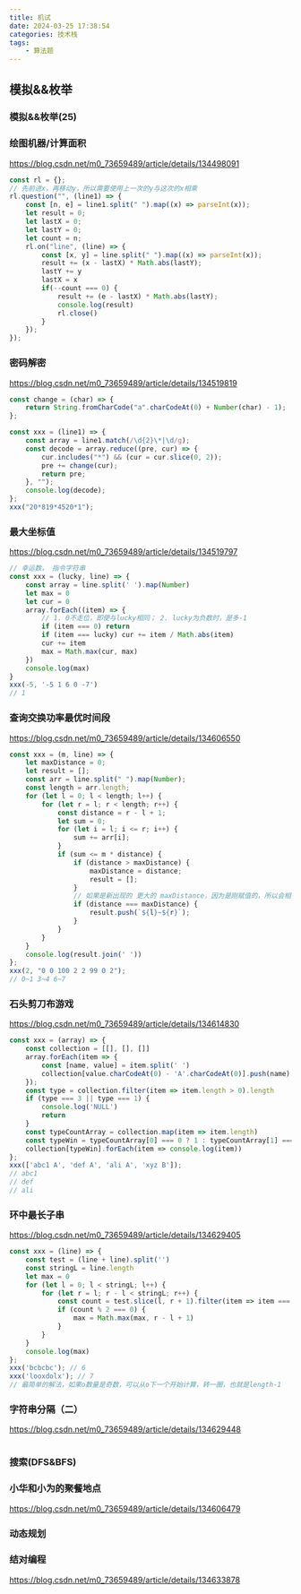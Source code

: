 ```yaml
---
title: 机试
date: 2024-03-25 17:38:54
categories: 技术栈
tags: 
    - 算法题
---
```


## 模拟&&枚举


### 模拟&&枚举(25)
### 绘图机器/计算面积

https://blog.csdn.net/m0_73659489/article/details/134498091

```js
const rl = {};
// 先前进x，再移动y，所以需要使用上一次的y与这次的x相乘
rl.question("", (line1) => {
    const [n, e] = line1.split(" ").map((x) => parseInt(x));
    let result = 0;
    let lastX = 0;
    let lastY = 0;
    let count = n;
    rl.on("line", (line) => {
        const [x, y] = line.split(" ").map((x) => parseInt(x));
        result += (x - lastX) * Math.abs(lastY);
        lastY += y
        lastX = x
        if(--count === 0) {
            result += (e - lastX) * Math.abs(lastY);
            console.log(result)
            rl.close()
        }
    });
});
```


### 密码解密

https://blog.csdn.net/m0_73659489/article/details/134519819

```js
const change = (char) => {
    return String.fromCharCode("a".charCodeAt(0) + Number(char) - 1);
};

const xxx = (line1) => {
    const array = line1.match(/\d{2}\*|\d/g);
    const decode = array.reduce((pre, cur) => {
        cur.includes("*") && (cur = cur.slice(0, 2));
        pre += change(cur);
        return pre;
    }, "");
    console.log(decode);
};
xxx("20*819*4520*1");
```

### 最大坐标值

https://blog.csdn.net/m0_73659489/article/details/134519797

```js
// 幸运数， 指令字符串
const xxx = (lucky, line) => {
    const array = line.split(' ').map(Number)
    let max = 0
    let cur = 0
    array.forEach((item) => {
        // 1. 0不走位，即使与lucky相同； 2. lucky为负数时，是多-1
        if (item === 0) return
        if (item === lucky) cur += item / Math.abs(item)
        cur += item
        max = Math.max(cur, max)
    })
    console.log(max)
}
xxx(-5, '-5 1 6 0 -7')
// 1
```

### 查询交换功率最优时间段

https://blog.csdn.net/m0_73659489/article/details/134606550

```js
const xxx = (m, line) => {
    let maxDistance = 0;
    let result = [];
    const arr = line.split(" ").map(Number);
    const length = arr.length;
    for (let l = 0; l < length; l++) {
        for (let r = l; r < length; r++) {
            const distance = r - l + 1;
            let sum = 0;
            for (let i = l; i <= r; i++) {
                sum += arr[i];
            }
            if (sum <= m * distance) {
                if (distance > maxDistance) {
                    maxDistance = distance;
                    result = [];
                }
                // 如果是新出现的 更大的 maxDistance，因为是刚赋值的，所以会相等，在这里放入
                if (distance === maxDistance) {
                    result.push(`${l}~${r}`);
                }
            }
        }
    }
    console.log(result.join(' '))
};
xxx(2, "0 0 100 2 2 99 0 2");
// 0~1 3~4 6~7
```

### 石头剪刀布游戏

https://blog.csdn.net/m0_73659489/article/details/134614830

```js
const xxx = (array) => {
    const collection = [[], [], []]
    array.forEach(item => {
        const [name, value] = item.split(' ')
        collection[value.charCodeAt(0) - 'A'.charCodeAt(0)].push(name)
    });
    const type = collection.filter(item => item.length > 0).length
    if (type === 3 || type === 1) {
        console.log('NULL')
        return
    }
    const typeCountArray = collection.map(item => item.length)
    const typeWin = typeCountArray[0] === 0 ? 1 : typeCountArray[1] === 0 ? 2 : 0
    collection[typeWin].forEach(item => console.log(item))
};
xxx(['abc1 A', 'def A', 'ali A', 'xyz B']);
// abc1
// def
// ali
```

### 环中最长子串

https://blog.csdn.net/m0_73659489/article/details/134629405

```js
const xxx = (line) => {
    const test = (line + line).split('')
    const stringL = line.length
    let max = 0
    for (let l = 0; l < stringL; l++) {
        for (let r = l; r - l < stringL; r++) {
            const count = test.slice(l, r + 1).filter(item => item === 'o').length
            if (count % 2 === 0) {
                max = Math.max(max, r - l + 1)
            }
        }
    }
    console.log(max)
};
xxx('bcbcbc'); // 6
xxx('looxdolx'); // 7
// 最简单的解法，如果o数量是奇数，可以从o下一个开始计算，转一圈，也就是length-1
```

### 字符串分隔（二）

https://blog.csdn.net/m0_73659489/article/details/134629448

```js

```








### 搜索(DFS&BFS)

### 小华和小为的聚餐地点

https://blog.csdn.net/m0_73659489/article/details/134606479










### 动态规划

### 结对编程

https://blog.csdn.net/m0_73659489/article/details/134633878

```js


```